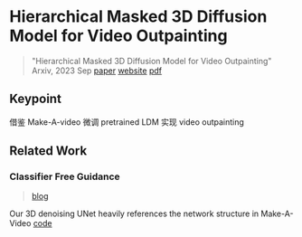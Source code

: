 # Hierarchical Masked 3D Diffusion Model for Video Outpainting

> "Hierarchical Masked 3D Diffusion Model for Video Outpainting" Arxiv, 2023 Sep
> [paper](https://arxiv.org/abs/2309.02119) [website](https://fanfanda.github.io/M3DDM/)
> [pdf](./2023_09_Arxiv_Hierarchical-Masked-3D-Diffusion-Model-for-Video-Outpainting.pdf)

## Keypoint

借鉴 Make-A-video 微调 pretrained LDM 实现 video outpainting



## Related Work

### Classifier Free Guidance

> [blog](https://zhuanlan.zhihu.com/p/640631667)

 Our 3D denoising UNet heavily references the network structure in Make-A-Video
[code](https://github.com/lucidrains/make-a-video-pytorch)